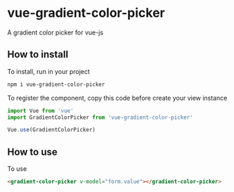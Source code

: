 # vue-gradient-color-picker

A gradient color picker for vue-js

## How to install

To install, run in your project
```bash
npm i vue-gradient-color-picker
```

To register the component, copy this code before create your view instance
```javascript
import Vue from 'vue'
import GradientColorPicker from 'vue-gradient-color-picker'

Vue.use(GradientColorPicker)
```

## How to use

To use
```html
<gradient-color-picker v-model="form.value"></gradient-color-picker>
```
